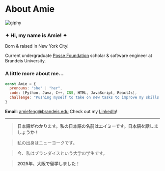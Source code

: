 # About Amie
![giphy](https://github.com/user-attachments/assets/294358b1-246d-44ad-9860-d27066d8b70c)

### ✦ Hi, my name is **Amie**! ✦

Born & raised in New York City!

Current undergraduate [Posse Foundation](https://www.possefoundation.org/) scholar & software engineer at Brandeis University. 

### A little more about me...
```javascript
const Amie = {
  pronouns: "she" | "her",
  code: [Python, Java, C++, CSS, HTML, JavaScript, ReactJs],
  challenge: "Pushing myself to take on new tasks to improve my skills and build off of experience."
}
```
**Email**: amiefeng@brandeis.edu
Check out my [LinkedIn](www.linkedin.com/in/amie-feng)!

---
> **日本語がわかります。私の日本語の名前はエイミーです。日本語を話しましょうか！**

> 私の出身はニューヨークです。

> 今、私はブランダイスという大学の学生です。

> **2025年、大阪で留学しました！**
